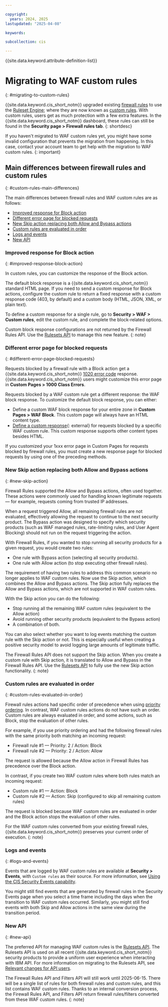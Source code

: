 ```yaml
---

copyright:
  years: 2024, 2025
lastupdated: "2025-04-08"

keywords:

subcollection: cis

---
```


{{site.data.keyword.attribute-definition-list}}

# Migrating to WAF custom rules
{: #migrating-to-custom-rules}

{{site.data.keyword.cis_short_notm}} upgraded existing [firewall rules](/docs/cis?topic=cis-about-firewall-rules) to use the [Ruleset Engine](/docs/cis?topic=cis-about-rule-sets); where they are now known as [custom rules](/docs/cis?topic=cis-custom-rules-overview). With custom rules, users get as much protection with a few extra features. In the {{site.data.keyword.cis_short_notm}} dashboard, these rules can still be found in the **Security page > Firewall rules tab**.
{: shortdesc}

If you haven't migrated to WAF custom rules yet, you might have some invalid configuration that prevents the migration from happening. In this case, contact your account team to get help with the migration to WAF custom rules.
{: important}

## Main differences between firewall rules and custom rules
{: #custom-rules-main-differences}

The main differences between firewall rules and WAF custom rules are as follows:

* [Improved response for Block action](/docs/cis?topic=cis-migrating-to-custom-rules#improved-response-block-action)
* [Different error page for blocked requests](/docs/cis?topic=cis-migrating-to-custom-rules#different-error-page-blocked-requests)
* [New Skip action replacing both Allow and Bypass actions](/docs/cis?topic=cis-migrating-to-custom-rules#new-skip-action)
* [Custom rules are evaluated in order](/docs/cis?topic=cis-migrating-to-custom-rules#custom-rules-evaluated-in-order)
* [Logs and events](/docs/cis?topic=cis-migrating-to-custom-rules#logs-and-events)
* [New API](/docs/cis?topic=cis-migrating-to-custom-rules#new-api) 

### Improved response for Block action
{: #improved-response-block-action}

In custom rules, you can customize the response of the Block action.

The default block response is a {{site.data.keyword.cis_short_notm}} standard HTML page. If you need to send a custom response for Block actions, configure the custom rule to return a fixed response with a custom response code (403, by default) and a custom body (HTML, JSON, XML, or plain text).

To define a custom response for a single rule, go to **Security > WAF > Custom rules**, edit the custom rule, and complete the block-related options.

Custom block response configurations are not returned by the Firewall Rules API. Use the [Rulesets API](/apidocs/cis#get-instance-rulesets) to manage this new feature.
{: note}

### Different error page for blocked requests
{: #different-error-page-blocked-requests}

Requests blocked by a firewall rule with a Block action get a {{site.data.keyword.cis_short_notm}} [1020 error code](/docs/cis?topic=cis-html-1xxx-errors#1020-error) response. {{site.data.keyword.cis_short_notm}} users might customize this error page in **Custom Pages > 1000 Class Errors**.

Requests blocked by a WAF custom rule get a different response: the WAF block response. To customize the default block response, you can either:

* Define a custom WAF block response for your entire zone in **Custom Pages > WAF Block**. This custom page will always have an HTML content type.
* [Define a custom response](https://developers.cloudflare.com/waf/custom-rules/create-dashboard/#configure-a-custom-response-for-blocked-requests){: external} for requests blocked by a specific WAF custom rule. This custom response supports other content types besides HTML.

If you customized your 1xxx error page in Custom Pages for requests blocked by firewall rules, you must create a new response page for blocked requests by using one of the preceding methods.

### New Skip action replacing both Allow and Bypass actions
{: #new-skip-action}

Firewall Rules supported the Allow and Bypass actions, often used together. These actions were commonly used for handling known legitimate requests — for example, requests coming from trusted IP addresses.

When a request triggered Allow, all remaining firewall rules are not evaluated, effectively allowing the request to continue to the next security product. The Bypass action was designed to specify which security products (such as WAF managed rules, rate-limiting rules, and User Agent Blocking) should not run on the request triggering the action.

With Firewall Rules, if you wanted to stop running all security products for a given request, you would create two rules:

* One rule with Bypass action (selecting all security products).
* One rule with Allow action (to stop executing other firewall rules).

The requirement of having two rules to address this common scenario no longer applies to WAF custom rules. Now use the Skip action, which combines the Allow and Bypass actions. The Skip action fully replaces the Allow and Bypass actions, which are not supported in WAF custom rules.

With the Skip action you can do the following:

* Stop running all the remaining WAF custom rules (equivalent to the Allow action)
* Avoid running other security products (equivalent to the Bypass action)
* A combination of both.

You can also select whether you want to log events matching the custom rule with the Skip action or not. This is especially useful when creating a positive security model to avoid logging large amounts of legitimate traffic.

The Firewall Rules API does not support the Skip action. When you create a custom rule with Skip action, it is translated to Allow and Bypass in the Firewall Rules API. Use the [Rulesets API](/apidocs/cis#get-instance-rulesets) to fully use the new Skip action functionality.
{: note}

### Custom rules are evaluated in order
{: #custom-rules-evaluated-in-order}

Firewall rules actions had specific order of precedence when using [priority ordering](/docs/cis?topic=cis-priority). In contrast, WAF custom rules actions do not have such an order. Custom rules are always evaluated in order, and some actions, such as Block, stop the evaluation of other rules.

For example, if you use priority ordering and had the following firewall rules with the same priority both matching an incoming request:

* Firewall rule #1 — Priority: 2 / Action: Block
* Firewall rule #2 — Priority: 2 / Action: Allow

The request is allowed because the Allow action in Firewall Rules has precedence over the Block action.

In contrast, if you create two WAF custom rules where both rules match an incoming request:

* Custom rule #1 — Action: Block
* Custom rule #2 — Action: Skip (configured to skip all remaining custom rules)

The request is blocked because WAF custom rules are evaluated in order and the Block action stops the evaluation of other rules.

For the WAF custom rules converted from your existing firewall rules, {{site.data.keyword.cis_short_notm}} preserves your current order of execution.
{: note}

### Logs and events
{: #logs-and-events}

Events that are logged by WAF custom rules are available at **Security > Events**, with `Custom rules` as their source. For more information, see [Using the CIS Security Events capability](/docs/cis?topic=cis-using-the-cis-security-events-capability).

You might still find events that are generated by firewall rules in the Security Events page when you select a time frame including the days when the transition to WAF custom rules occurred. Similarly, you might still find events with both Skip and Allow actions in the same view during the transition period.

### New API
{: #new-api}

The preferred API for managing WAF custom rules is the [Rulesets API](/apidocs/cis#get-instance-rulesets). The Rulesets API is used on all recent {{site.data.keyword.cis_short_notm}} security products to provide a uniform user experience when interacting with IBM API. For more information on migrating to the Rulesets API, see [Relevant changes for API users](/docs/cis?topic=cis-migrating-to-custom-rules#relevant-changes-api-users).

The Firewall Rules API and Filters API will still work until 2025-06-15. There will be a single list of rules for both firewall rules and custom rules, and this list contains WAF custom rules. Thanks to an internal conversion process, the Firewall Rules API, and Filters API return firewall rules/filters converted from these WAF custom rules.
{: note}
